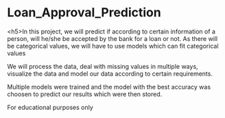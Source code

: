 # Loan_Approval_Prediction
&lt;h5>In this project, we will predict if according to certain information of a person, will he/she be accepted by the bank for a loan or not. As there will be categorical values, we will have to use models which can fit categorical values

We will process the data, deal with missing values in multiple ways, visualize the data and model our data according to certain requirements.

Multiple models were trained and the model with the best accuracy was choosen to predict our results which were then stored.

For educational purposes only
